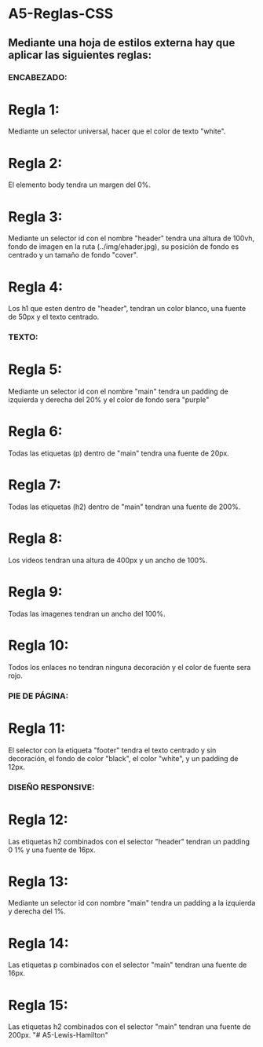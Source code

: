 # A5-Reglas-CSS
## Mediante una hoja de estilos externa hay que aplicar las siguientes reglas:
### ENCABEZADO:
# Regla 1:
Mediante un selector universal, hacer que  el color de texto "white".
# Regla 2:
El elemento body tendra un margen del 0%.
# Regla 3:
Mediante un selector id con el nombre "header" tendra una altura de 100vh, fondo de imagen en la ruta (../img/ehader.jpg), su posición de fondo es centrado y un tamaño de fondo "cover".
# Regla 4:
Los h1 que esten dentro de "header", tendran un color blanco, una fuente de 50px y el texto centrado.
### TEXTO:
# Regla 5:
Mediante un selector id con el nombre "main" tendra un padding de izquierda y derecha del 20% y el color de fondo sera "purple"
# Regla 6: 
Todas las etiquetas (p) dentro de "main" tendra una fuente de 20px.
# Regla 7: 
Todas las etiquetas (h2) dentro de "main" tendran una fuente de 200%.
# Regla 8:
Los videos tendran una altura de 400px y un ancho de 100%.
# Regla 9: 
Todas las imagenes tendran un ancho del 100%.
# Regla 10: 
Todos los enlaces no tendran ninguna decoración y el color de fuente sera rojo.
### PIE DE PÁGINA:
# Regla 11: 
El selector con la etiqueta "footer" tendra el texto centrado y sin decoración, el fondo de color "black", el color "white", y un padding de 12px.
### DISEÑO RESPONSIVE:
# Regla 12:
Las etiquetas h2 combinados con el selector "header" tendran un padding 0 1% y una fuente de 16px.
# Regla 13:
Mediante un selector id con nombre "main" tendra un padding a la izquierda y derecha del 1%.
# Regla 14: 
Las etiquetas p combinados con el selector "main" tendran una fuente de 16px.
# Regla 15: 
Las etiquetas h2 combinados con el selector "main" tendran una fuente de 200px.
"# A5-Lewis-Hamilton" 
